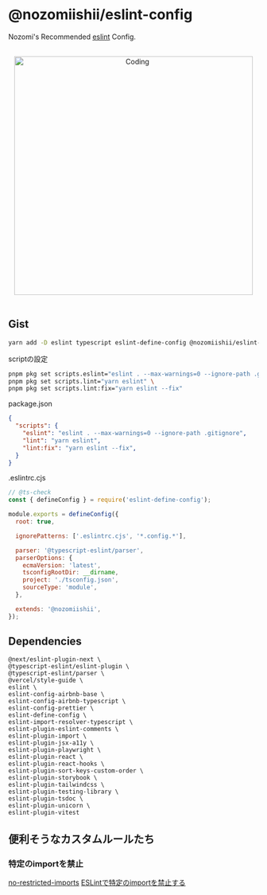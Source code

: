 # @nozomiishii/eslint-config

Nozomi's Recommended [eslint](https://eslint.org/) Config.

<!-- Main Image -->
<br>
<div align="center">
  <img src="https://media.giphy.com/media/FHEjBpiqMwSuA/giphy.gif" alt="Coding" width="480" />
</div>
<br>

## Gist

```bash
yarn add -D eslint typescript eslint-define-config @nozomiishii/eslint-config && touch .eslintrc.cjs
```

scriptの設定

```bash
pnpm pkg set scripts.eslint="eslint . --max-warnings=0 --ignore-path .gitignore" \
pnpm pkg set scripts.lint="yarn eslint" \
pnpm pkg set scripts.lint:fix="yarn eslint --fix"
```

package.json

```json
{
  "scripts": {
    "eslint": "eslint . --max-warnings=0 --ignore-path .gitignore",
    "lint": "yarn eslint",
    "lint:fix": "yarn eslint --fix",
  }
}
```

.eslintrc.cjs

```js
// @ts-check
const { defineConfig } = require('eslint-define-config');

module.exports = defineConfig({
  root: true,

  ignorePatterns: ['.eslintrc.cjs', '*.config.*'],

  parser: '@typescript-eslint/parser',
  parserOptions: {
    ecmaVersion: 'latest',
    tsconfigRootDir: __dirname,
    project: './tsconfig.json',
    sourceType: 'module',
  },

  extends: '@nozomiishii',
});

```

## Dependencies

```shell
@next/eslint-plugin-next \
@typescript-eslint/eslint-plugin \
@typescript-eslint/parser \
@vercel/style-guide \
eslint \
eslint-config-airbnb-base \
eslint-config-airbnb-typescript \
eslint-config-prettier \
eslint-define-config \
eslint-import-resolver-typescript \
eslint-plugin-eslint-comments \
eslint-plugin-import \
eslint-plugin-jsx-a11y \
eslint-plugin-playwright \
eslint-plugin-react \
eslint-plugin-react-hooks \
eslint-plugin-sort-keys-custom-order \
eslint-plugin-storybook \
eslint-plugin-tailwindcss \
eslint-plugin-testing-library \
eslint-plugin-tsdoc \
eslint-plugin-unicorn \
eslint-plugin-vitest
```

## 便利そうなカスタムルールたち

### 特定のimportを禁止

[no-restricted-imports](https://eslint.org/docs/latest/rules/no-restricted-imports)
[ESLintで特定のimportを禁止する](https://blog.mahoroi.com/posts/2019/03/eslint-no-restricted-import/)
